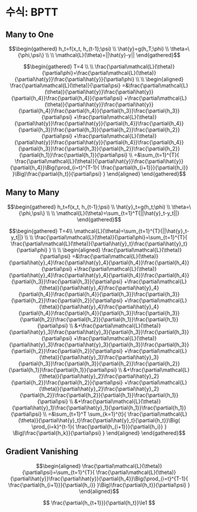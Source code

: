 # 수식: BPTT

## Many to One

$$\begin{gathered}
h_t=f(x_t, h_{t-1};\psi) \\
\hat{y}=g(h_T;\phi) \\
\theta=\{\phi,\psi\} \\
\\
\mathcal{L}(\theta)=||\hat{y}-y||
\end{gathered}$$

$$\begin{gathered}
T=4 \\
\\
\frac{\partial\mathcal{L}(\theta)}{\partial\phi}=\frac{\partial\mathcal{L}(\theta)}{\partial\hat{y}}\frac{\partial\hat{y}}{\partial\phi} \\
\\
\begin{aligned}
\frac{\partial\mathcal{L}(\theta)}{\partial\psi}
    =&\frac{\partial\mathcal{L}(\theta)}{\partial\hat{y}}\frac{\partial\hat{y}}{\partial{h_4}}\frac{\partial{h_4}}{\partial\psi}
    +\frac{\partial\mathcal{L}(\theta)}{\partial\hat{y}}\frac{\partial\hat{y}}{\partial{h_4}}\frac{\partial{h_4}}{\partial{h_3}}\frac{\partial{h_3}}{\partial\psi}
    +\frac{\partial\mathcal{L}(\theta)}{\partial\hat{y}}\frac{\partial\hat{y}}{\partial{h_4}}\frac{\partial{h_4}}{\partial{h_3}}\frac{\partial{h_3}}{\partial{h_2}}\frac{\partial{h_2}}{\partial\psi}
    +\frac{\partial\mathcal{L}(\theta)}{\partial\hat{y}}\frac{\partial\hat{y}}{\partial{h_4}}\frac{\partial{h_4}}{\partial{h_3}}\frac{\partial{h_3}}{\partial{h_2}}\frac{\partial{h_2}}{\partial{h_1}}\frac{\partial{h_1}}{\partial\psi} \\
    =&\sum_{t=1}^{T}{
        \frac{\partial\mathcal{L}(\theta)}{\partial\hat{y}}\frac{\partial\hat{y}}{\partial{h_4}}\Big(\prod_{i=t}^{T-1}{
            \frac{\partial{h_{i+1}}}{\partial{h_i}}
        }\Big)\frac{\partial{h_t}}{\partial\psi}
    }
\end{aligned}
\end{gathered}$$

## Many to Many

$$\begin{gathered}
h_t=f(x_t, h_{t-1};\psi) \\
\hat{y}_t=g(h_t;\phi) \\
\theta=\{\phi,\psi\} \\
\\
\mathcal{L}(\theta)=\sum_{t=1}^T{||\hat{y}_t-y_t||}
\end{gathered}$$

$$\begin{gathered}
T=4\\
\mathcal{L}(\theta)=\sum_{t=1}^{T}{||\hat{y}_t-y_t||} \\
\\
\frac{\partial\mathcal{L}(\theta)}{\partial\phi}=\sum_{t=1}^{T}{
    \frac{\partial\mathcal{L}(\theta)}{\partial\hat{y}_t}\frac{\partial\hat{y}_t}{\partial\phi}
} \\
\\
\begin{aligned}
\frac{\partial\mathcal{L}(\theta)}{\partial\psi}
    =&\frac{\partial\mathcal{L}(\theta)}{\partial\hat{y}_4}\frac{\partial\hat{y}_4}{\partial{h_4}}\frac{\partial{h_4}}{\partial\psi}
    +\frac{\partial\mathcal{L}(\theta)}{\partial\hat{y}_4}\frac{\partial\hat{y}_4}{\partial{h_4}}\frac{\partial{h_4}}{\partial{h_3}}\frac{\partial{h_3}}{\partial\psi}
    +\frac{\partial\mathcal{L}(\theta)}{\partial\hat{y}_4}\frac{\partial\hat{y}_4}{\partial{h_4}}\frac{\partial{h_4}}{\partial{h_3}}\frac{\partial{h_3}}{\partial{h_2}}\frac{\partial{h_2}}{\partial\psi}
    +\frac{\partial\mathcal{L}(\theta)}{\partial\hat{y}_4}\frac{\partial\hat{y}_4}{\partial{h_4}}\frac{\partial{h_4}}{\partial{h_3}}\frac{\partial{h_3}}{\partial{h_2}}\frac{\partial{h_2}}{\partial{h_1}}\frac{\partial{h_1}}{\partial\psi} \\
    &+\frac{\partial\mathcal{L}(\theta)}{\partial\hat{y}_3}\frac{\partial\hat{y}_3}{\partial{h_3}}\frac{\partial{h_3}}{\partial\psi}
    +\frac{\partial\mathcal{L}(\theta)}{\partial\hat{y}_3}\frac{\partial\hat{y}_3}{\partial{h_3}}\frac{\partial{h_3}}{\partial{h_2}}\frac{\partial{h_2}}{\partial\psi}
    +\frac{\partial\mathcal{L}(\theta)}{\partial\hat{y}_3}\frac{\partial\hat{y}_3}{\partial{h_3}}\frac{\partial{h_3}}{\partial{h_2}}\frac{\partial{h_2}}{\partial{h_1}}\frac{\partial{h_1}}{\partial\psi} \\
    &+\frac{\partial\mathcal{L}(\theta)}{\partial\hat{y}_2}\frac{\partial\hat{y}_2}{\partial{h_2}}\frac{\partial{h_2}}{\partial\psi}
    +\frac{\partial\mathcal{L}(\theta)}{\partial\hat{y}_2}\frac{\partial\hat{y}_2}{\partial{h_2}}\frac{\partial{h_2}}{\partial{h_1}}\frac{\partial{h_1}}{\partial\psi} \\
    &+\frac{\partial\mathcal{L}(\theta)}{\partial\hat{y}_1}\frac{\partial\hat{y}_1}{\partial{h_1}}\frac{\partial{h_1}}{\partial\psi} \\
    =&\sum_{t=1}^T
        \sum_{k=1}^{t}{
            \frac{\partial\mathcal{L}(\theta)}{\partial\hat{y}_t}\frac{\partial\hat{y}_t}{\partial{h_t}}\Big(
                \prod_{i=k}^{t-1}{
                    \frac{\partial{h_{i+1}}}{\partial{h_i}}
                }
            \Big)\frac{\partial{h_k}}{\partial\psi}
        }
\end{aligned}
\end{gathered}$$

## Gradient Vanishing

$$\begin{aligned}
\frac{\partial\mathcal{L}(\theta)}{\partial\psi}=\sum_{t=1}^{T}{
    \frac{\partial\mathcal{L}(\theta)}{\partial\hat{y}}\frac{\partial\hat{y}}{\partial{h_4}}\Big(\prod_{i=t}^{T-1}{
        \frac{\partial{h_{i+1}}}{\partial{h_i}}
    }\Big)\frac{\partial{h_t}}{\partial\psi}
}
\end{aligned}$$

$$
\frac{\partial{h_{t+1}}}{\partial{h_t}}\le1
$$